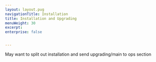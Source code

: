 ```yaml
---
layout: layout.pug
navigationTitle: Installation
title: Installation and Upgrading
menuWeight: 30
excerpt: 
enterprise: false


---
```


May want to split out installation and send upgrading/main to ops section